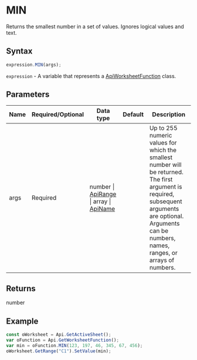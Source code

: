 # MIN

Returns the smallest number in a set of values. Ignores logical values and text.

## Syntax

```javascript
expression.MIN(args);
```

`expression` - A variable that represents a [ApiWorksheetFunction](../ApiWorksheetFunction.md) class.

## Parameters

| **Name** | **Required/Optional** | **Data type** | **Default** | **Description** |
| ------------- | ------------- | ------------- | ------------- | ------------- |
| args | Required | number \| [ApiRange](../../ApiRange/ApiRange.md) \| array \| [ApiName](../../ApiName/ApiName.md) |  | Up to 255 numeric values for which the smallest number will be returned. The first argument is required, subsequent arguments are optional. Arguments can be numbers, names, ranges, or arrays of numbers. |

## Returns

number

## Example



```javascript editor-xlsx
const oWorksheet = Api.GetActiveSheet();
var oFunction = Api.GetWorksheetFunction();
var min = oFunction.MIN(123, 197, 46, 345, 67, 456);
oWorksheet.GetRange("C1").SetValue(min);

```
